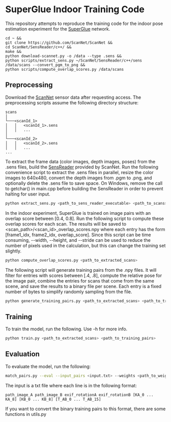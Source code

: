 # SuperGlue Indoor Training Code

This repository attempts to reproduce the training code for the indoor pose estimation experiment for the [SuperGlue](https://github.com/magicleap/SuperGluePretrainedNetwork) network.

```
cd ~ &&
git clone https://github.com/ScanNet/ScanNet &&
cd ScanNet/SensReader/c++/ &&
make &&
python download-scannet.py -o /data --type .sens &&
python scripts/extract_sens.py ~/ScanNet/SensReader/c++/sens /data/scans --convert_pgm_to_png &&
python scripts/compute_overlap_scores.py /data/scans
```

## Preprocessing

Download the [ScanNet](https://github.com/ScanNet/ScanNet) sensor data after requesting access. The preprocessing scripts assume the following directory structure:

```
scans
│
└───<scanId_1>
│   │   <scanId_1>.sens
│   │   ...
│   
└───<scanId_2>
│   │   <scanId_2>.sens
│   │   ...
...
```


To extract the frame data (color images, depth images, poses) from the .sens files, build the [SensReader](https://github.com/ScanNet/ScanNet/tree/master/SensReader/c%2B%2B) provided by ScanNet. Run the following convenience script to extract the .sens files in parallel, resize the color images to 640x480, convert the depth images from .pgm to .png, and optionally delete the .sens file to save space. On Windows, remove the call to getchar() in main.cpp before building the SensReader in order to prevent halting for user input.


```bash
python extract_sens.py <path_to_sens_reader_executable> <path_to_scans> --convert_pgm_to_png --resize_color_img
```

In the indoor experiment, SuperGlue is trained on image pairs with an overlap score between [0.4, 0.8]. Run the following script to compute these overlap scores for each scan. The results will be saved to <scan_path>/<scan_id>_overlap_scores.npy where each entry has the form [frame1_idx, frame2_idx, overlap_score]. Since this script can be time consuming, --width, --height, and --stride can be used to reduce the number of pixels used in the calculation, but this can change the training set slightly. 


```bash
python compute_overlap_scores.py <path_to_extracted_scans>
```

The following script will generate training pairs from the .npy files. It will filter for entries with scores between [.4, .8], compute the relative pose for the image pair, combine the entries for scans that come from the same scene, and save the results to a binary file per scene. Each entry is a fixed number of bytes to simplify randomly sampling from the file.


```bash
python generate_training_pairs.py <path_to_extracted_scans> <path_to_training_pairs>
```



## Training

To train the model, run the following. Use -h for more info.

```bash
python train.py <path_to_extracted_scans> <path_to_training_pairs>
```

## Evaluation

To evaluate the model, run the following:

```bash
match_pairs.py --eval --input_pairs <input.txt> --weights <path_to_weights>
```

The input is a txt file where each line is in the following format:

```
path_image_A path_image_B exif_rotationA exif_rotationB [KA_0 ... KA_8] [KB_0 ... KB_8] [T_AB_0 ... T_AB_15]
```

If you want to convert the binary training pairs to this format, there are some functions in utils.py
